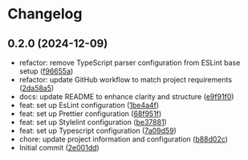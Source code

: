 # Changelog

## 0.2.0 (2024-12-09)

- refactor: remove TypeScript parser configuration from ESLint base setup ([f96655a](https://github.com/fvena/style-guide/commit/f96655a))
- refactor: update GitHub workflow to match project requirements ([2da58a5](https://github.com/fvena/style-guide/commit/2da58a5))
- docs: update README to enhance clarity and structure ([e9f91f0](https://github.com/fvena/style-guide/commit/e9f91f0))
- feat: set up EsLint configuration ([1be4a4f](https://github.com/fvena/style-guide/commit/1be4a4f))
- feat: set up Prettier configuration ([68f951f](https://github.com/fvena/style-guide/commit/68f951f))
- feat: set up Stylelint configuration ([be37881](https://github.com/fvena/style-guide/commit/be37881))
- feat: set up Typescript configuration ([7a09d59](https://github.com/fvena/style-guide/commit/7a09d59))
- chore: update project information and configuration ([b88d02c](https://github.com/fvena/style-guide/commit/b88d02c))
- Initial commit ([2e001dd](https://github.com/fvena/style-guide/commit/2e001dd))

